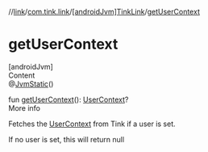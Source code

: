 //[link](../../index.md)/[com.tink.link](../index.md)/[[androidJvm]TinkLink](index.md)/[getUserContext](get-user-context.md)



# getUserContext  
[androidJvm]  
Content  
@[JvmStatic](https://kotlinlang.org/api/latest/jvm/stdlib/kotlin.jvm/-jvm-static/index.html)()  
  
fun [getUserContext](get-user-context.md)(): [UserContext](../../com.tink.link.core.user/[android-jvm]-user-context/index.md)?  
More info  


Fetches the [UserContext](../../com.tink.link.core.user/[android-jvm]-user-context/index.md) from Tink if a user is set.



If no user is set, this will return null

  



